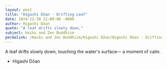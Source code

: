 ```yaml
---
layout: post
title: "Higashi Dōan - Drifting Leaf"
date: 2024-12-30 12:00:00 -0000
author: Higashi Dōan
quote: "A leaf drifts slowly down,"
subject: Haiku and Zen Buddhism
permalink: /Haiku and Zen Buddhism/Higashi Dōan/Higashi Dōan - Drifting Leaf
---
```


A leaf drifts slowly down,
touching the water's surface—
a moment of calm.

- Higashi Dōan
